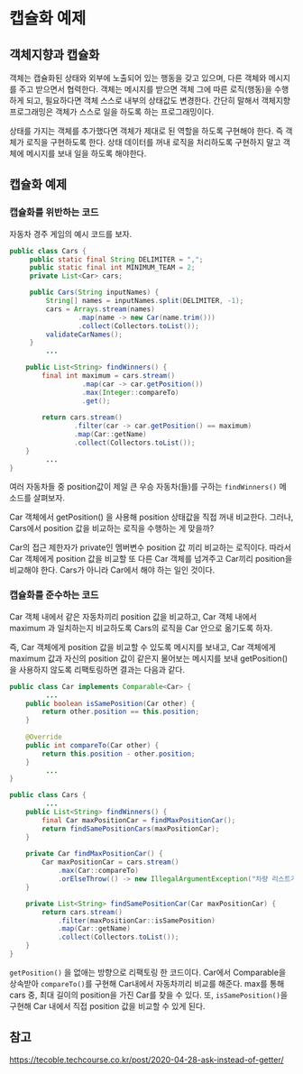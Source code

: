# 캡슐화 예제


## 객체지향과 캡슐화
객체는 캡슐화된 상태와 외부에 노출되어 있는 행동을 갖고 있으며, 다른 객체와 메시지를 주고 받으면서 협력한다. 객체는 메시지를 받으면 객체 그에 따른 로직(행동)을 수행하게 되고, 필요하다면 객체 스스로 내부의 상태값도 변경한다. 간단히 말해서 객체지향 프로그래밍은 객체가 스스로 일을 하도록 하는 프로그래밍이다.

상태를 가지는 객체를 추가했다면 객체가 제대로 된 역할을 하도록 구현해야 한다. 즉 객체가 로직을 구현하도록 한다.
상태 데이터를 꺼내 로직을 처리하도록 구현하지 말고 객체에 메시지를 보내 일을 하도록 해야한다.

## 캡슐화 예제
### 캡슐화를 위반하는 코드

자동차 경주 게임의 예시 코드를 보자. 
```java
public class Cars {
     public static final String DELIMITER = ",";
     public static final int MINIMUM_TEAM = 2;
     private List<Car> cars;

     public Cars(String inputNames) {
         String[] names = inputNames.split(DELIMITER, -1);
         cars = Arrays.stream(names)
                 .map(name -> new Car(name.trim()))
                 .collect(Collectors.toList());
         validateCarNames();
     }
         ...

    public List<String> findWinners() {
        final int maximum = cars.stream()
                  .map(car -> car.getPosition())	
                  .max(Integer::compareTo)
                  .get();
           
        return cars.stream()
                .filter(car -> car.getPosition() == maximum)
                .map(Car::getName)
                .collect(Collectors.toList());
    } 
         ...
}
```

여러 자동차들 중 position값이 제일 큰 우승 자동차(들)를 구하는 `findWinners()` 메소드를 살펴보자.

Car 객체에서 getPosition() 을 사용해 position 상태값을 직접 꺼내 비교한다. 그러나, Cars에서 position 값을 비교하는 로직을 수행하는 게 맞을까?

Car의 접근 제한자가 private인 멤버변수 position 값 끼리 비교하는 로직이다. 따라서 Car 객체에게 position 값을 비교할 또 다른 Car 객체를 넘겨주고 Car끼리 position을 비교해야 한다. Cars가 아니라 Car에서 해야 하는 일인 것이다.

### 캡슐화를 준수하는 코드

Car 객체 내에서 같은 자동차끼리 position 값을 비교하고, Car 객체 내에서 maximum 과 일치하는지 비교하도록 Cars의 로직을 Car 안으로 옮기도록 하자.

즉, Car 객체에게 position 값을 비교할 수 있도록 메시지를 보내고, Car 객체에게 maximum 값과 자신의 position 값이 같은지 물어보는 메시지를 보내 getPosition() 을 사용하지 않도록 리팩토링하면 결과는 다음과 같다.

```java
public class Car implements Comparable<Car> {
         ...
    public boolean isSamePosition(Car other) {
        return other.position == this.position;
 	}
 	
    @Override
    public int compareTo(Car other) {
        return this.position - other.position;
    }
         ...
}

public class Cars {
         ...
    public List<String> findWinners() {
        final Car maxPositionCar = findMaxPositionCar();
        return findSamePositionCars(maxPositionCar);
    }
    
    private Car findMaxPositionCar() {
        Car maxPositionCar = cars.stream()
            .max(Car::compareTo)
            .orElseThrow(() -> new IllegalArgumentException("차량 리스트가 비었습니다."));
    }

    private List<String> findSamePositionCar(Car maxPositionCar) {
        return cars.stream()
            .filter(maxPositionCar::isSamePosition)
            .map(Car::getName)
            .collect(Collectors.toList());
    }
}
```

`getPosition()` 을 없애는 방향으로 리팩토링 한 코드이다. Car에서 Comparable을 상속받아 `compareTo()`를 구현해 Car내에서 자동차끼리 비교를 해준다. max를 통해 cars 중, 최대 길이의 position을 가진 Car를 찾을 수 있다. 또, `isSamePosition()`을 구현해 Car 내에서 직접 position 값을 비교할 수 있게 된다.

## 참고
https://tecoble.techcourse.co.kr/post/2020-04-28-ask-instead-of-getter/

